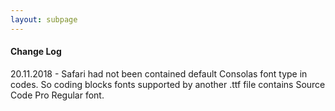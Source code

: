 ```yaml
---
layout: subpage
---
```


#### Change Log

20.11.2018 - Safari had not been contained default Consolas font type in codes. So coding blocks fonts supported by another .ttf file contains Source Code Pro Regular font. 


